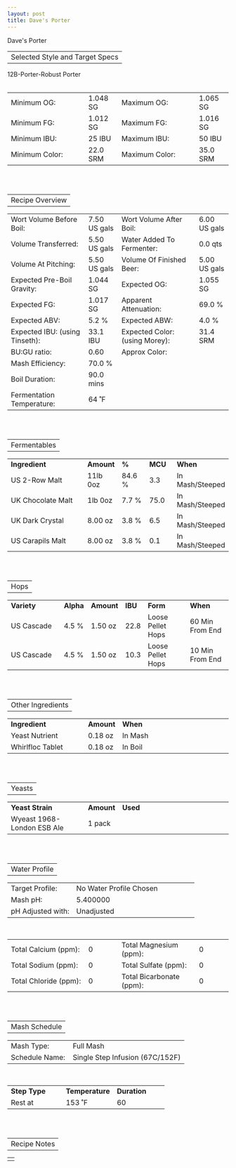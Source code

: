 ```yaml
---
layout: post
title: Dave's Porter
---
```


<!-- God help me, this is exported from beeralchemy -->
<p class="recipeTitle">Dave's Porter</p>
<TABLE class="sectionHeading">
<TR>
<TD class="title">
Selected Style and Target Specs
</TD>
</TR>
</TABLE>
12B-Porter-Robust Porter<BR><BR>

<TABLE WIDTH="100%" class="data">
<TR>
<TD WIDTH="35%" class="darkBackgroundAlignLeft">
Minimum OG:
</TD>
<TD WIDTH="15%" class="lightBackgroundAlignRight">
1.048 SG
</TD>
<TD WIDTH="35%" class="darkBackgroundAlignRight">
Maximum OG:
</TD>
<TD WIDTH="15%" class="lightBackgroundAlignRight">
1.065 SG
</TD>
</TR>
<TR>
<TD WIDTH="35%" class="darkBackgroundAlignLeft">
Minimum FG:
</TD>
<TD WIDTH="15%" class="lightBackgroundAlignRight">
1.012 SG
</TD>
<TD WIDTH="35%" class="darkBackgroundAlignRight">
Maximum FG:
</TD>
<TD WIDTH="15%" class="lightBackgroundAlignRight">
1.016 SG
</TD>
</TR>
<TR>
<TD WIDTH="35%" class="darkBackgroundAlignLeft">
Minimum IBU:
</TD>
<TD WIDTH="15%" class="lightBackgroundAlignRight">
25 IBU
</TD>
<TD WIDTH="35%" class="darkBackgroundAlignRight">
Maximum IBU:
</TD>
<TD WIDTH="15%" class="lightBackgroundAlignRight">
50 IBU
</TD>
</TR>
<TR>
<TD WIDTH="35%" class="darkBackgroundAlignLeft">
Minimum Color:
</TD>
<TD WIDTH="15%" class="lightBackgroundAlignRight">
22.0 SRM
</TD>
<TD WIDTH="35%" class="darkBackgroundAlignRight">
Maximum Color:
</TD>
<TD WIDTH="15%" class="lightBackgroundAlignRight">
35.0 SRM
</TD>
</TR>
</TABLE>
<BR><BR>

<TABLE class="sectionHeading">
<TR>
<TD class="title">
Recipe Overview
</TD>
</TR>
</TABLE>

<TABLE WIDTH="100%" class="data">
<TR>
<TD WIDTH="35%" class="darkBackgroundAlignLeft">
Wort Volume Before Boil:
</TD>
<TD WIDTH="15%" class="lightBackgroundAlignRight">
7.50 US gals
</TD>
<TD WIDTH="35%" class="darkBackgroundAlignRight">
Wort Volume After Boil:
</TD>
<TD WIDTH="15%" class="lightBackgroundAlignRight">
6.00 US gals
</TD>
</TR>
<TR>
<TD WIDTH="35%" class="darkBackgroundAlignLeft">
Volume Transferred:
</TD>
<TD WIDTH="15%" class="lightBackgroundAlignRight">
5.50 US gals
</TD>
<TD WIDTH="35%" class="darkBackgroundAlignRight">
Water Added To Fermenter:
</TD>
<TD WIDTH="15%" class="lightBackgroundAlignRight">
0.0 qts
</TD>
</TR>
<TR>
<TD WIDTH="35%" class="darkBackgroundAlignLeft">
Volume At Pitching:
</TD>
<TD WIDTH="15%" class="lightBackgroundAlignRight">
5.50 US gals
</TD>
<TD WIDTH="35%" class="darkBackgroundAlignRight">
Volume Of Finished Beer:
</TD>
<TD WIDTH="15%" class="lightBackgroundAlignRight">
5.00 US gals
</TD>
</TR>
<TR>
<TD WIDTH="35%" class="darkBackgroundAlignLeft">
Expected Pre-Boil Gravity:
</TD>
<TD WIDTH="15%" class="lightBackgroundAlignRight">
1.044 SG
</TD>
<TD WIDTH="35%" class="darkBackgroundAlignRight">
Expected OG:
</TD>
<TD WIDTH="15%" class="lightBackgroundAlignRight">
1.055 SG
</TD>
</TR>
<TR>
<TD WIDTH="35%" class="darkBackgroundAlignLeft">
Expected FG:
</TD>
<TD WIDTH="15%" class="lightBackgroundAlignRight">
1.017 SG
</TD>
<TD WIDTH="35%" class="darkBackgroundAlignRight">
Apparent Attenuation:
</TD>
<TD WIDTH="15%" class="lightBackgroundAlignRight">
69.0 %
</TD>
</TR>
<TR>
<TD WIDTH="35%" class="darkBackgroundAlignLeft">
Expected ABV:
</TD>
<TD WIDTH="15%" class="lightBackgroundAlignRight">
5.2 %
</TD>
<TD WIDTH="35%" class="darkBackgroundAlignRight">
Expected ABW:
</TD>
<TD WIDTH="15%" class="lightBackgroundAlignRight">
4.0 %
</TD>
</TR>
<TR>
<TD WIDTH="35%" class="darkBackgroundAlignLeft">
Expected IBU: (using Tinseth):
</TD>
<TD WIDTH="15%" class="lightBackgroundAlignRight">
33.1 IBU
</TD>
<TD WIDTH="35%" class="darkBackgroundAlignRight">
Expected Color: (using Morey):
</TD>
<TD WIDTH="15%" class="lightBackgroundAlignRight">
31.4 SRM
</TD>
</TR>
<TR>
<TD WIDTH="35%" class="darkBackgroundAlignLeft">
BU:GU ratio:
</TD>
<TD WIDTH="15%" class="lightBackgroundAlignRight">
0.60
</TD>
<TD WIDTH="35%" class="darkBackgroundAlignRight">
Approx Color:
</TD>
<TD WIDTH="15%" class="colorCell"></TD>
</TR>

<TR>
<TD WIDTH="35%" class="darkBackgroundAlignLeft">
Mash Efficiency:
</TD>
<TD WIDTH="15%" class="lightBackgroundAlignRight">
70.0 %
</TD>
<TD WIDTH="35%" class="darkBackgroundAlignRight"></TD>
<TD WIDTH="15%" class="darkBackgroundAlignRight"></TD>
</TR>

<TR>
<TD WIDTH="35%" class="darkBackgroundAlignLeft">
Boil Duration:
</TD>
<TD WIDTH="15%" class="lightBackgroundAlignRight">
90.0 mins
</TD>
<TD WIDTH="35%" class="darkBackgroundAlignRight"></TD>
<TD WIDTH="15%" class="darkBackgroundAlignRight"></TD>
</TR>
<TR>
<TD WIDTH="35%" class="darkBackgroundAlignLeft">
Fermentation Temperature:
</TD>
<TD WIDTH="15%" class="lightBackgroundAlignRight">
64 ˚F
</TD>
<TD WIDTH="35%" class="darkBackgroundAlignRight"></TD>
<TD WIDTH="15%" class="darkBackgroundAlignRight"></TD>
</TR>
</TABLE>
<BR><BR>

<TABLE class="sectionHeading">
<TR>
<TD class="title">
Fermentables
</TD>
</TR>
</TABLE>


<TABLE WIDTH="100%" class="data">
<TR>
<TD WIDTH="35%" class="darkBackgroundAlignLeft">
<B>Ingredient</B>
</TD>
<TD WIDTH="15%" class="darkBackgroundAlignCenter">
<B>Amount</B>
</TD>
<TD WIDTH="12.5%" class="darkBackgroundAlignCenter">
<B>%</B>
</TD>
<TD WIDTH="12.5%" class="darkBackgroundAlignCenter">
<B>MCU</B>
</TD>
<TD WIDTH="25%" class="darkBackgroundAlignCenter">
<B>When</B>
</TD>
</TR>

<TR>
<TD WIDTH="35%" class="lightBackgroundAlignLeft">
US 2-Row Malt
</TD>
<TD WIDTH="15%" class="lightBackgroundAlignCenter">
11lb 0oz
</TD>
<TD WIDTH="12.5%" class="lightBackgroundAlignCenter">
84.6 %
</TD>
<TD WIDTH="12.5%" class="lightBackgroundAlignCenter">
3.3
</TD>
<TD WIDTH="25%" class="lightBackgroundAlignCenter">
In Mash/Steeped
</TD>
</TR><TR>
<TD WIDTH="35%" class="lightBackgroundAlignLeft">
UK Chocolate Malt
</TD>
<TD WIDTH="15%" class="lightBackgroundAlignCenter">
1lb 0oz
</TD>
<TD WIDTH="12.5%" class="lightBackgroundAlignCenter">
7.7 %
</TD>
<TD WIDTH="12.5%" class="lightBackgroundAlignCenter">
75.0
</TD>
<TD WIDTH="25%" class="lightBackgroundAlignCenter">
In Mash/Steeped
</TD>
</TR><TR>
<TD WIDTH="35%" class="lightBackgroundAlignLeft">
UK Dark Crystal
</TD>
<TD WIDTH="15%" class="lightBackgroundAlignCenter">
8.00 oz
</TD>
<TD WIDTH="12.5%" class="lightBackgroundAlignCenter">
3.8 %
</TD>
<TD WIDTH="12.5%" class="lightBackgroundAlignCenter">
6.5
</TD>
<TD WIDTH="25%" class="lightBackgroundAlignCenter">
In Mash/Steeped
</TD>
</TR><TR>
<TD WIDTH="35%" class="lightBackgroundAlignLeft">
US Carapils Malt
</TD>
<TD WIDTH="15%" class="lightBackgroundAlignCenter">
8.00 oz
</TD>
<TD WIDTH="12.5%" class="lightBackgroundAlignCenter">
3.8 %
</TD>
<TD WIDTH="12.5%" class="lightBackgroundAlignCenter">
0.1
</TD>
<TD WIDTH="25%" class="lightBackgroundAlignCenter">
In Mash/Steeped
</TD>
</TR>

</TABLE><BR><BR>


<TABLE class="sectionHeading">
<TR>
<TD class="title">
Hops
</TD>
</TR>
</TABLE>

<TABLE WIDTH="100%" class="data">
<TR>
<TD WIDTH="25%" class="darkBackgroundAlignLeft">
<B>Variety</B>
</TD>
<TD WIDTH="10%" class="darkBackgroundAlignCenter">
<B>Alpha</B>
</TD>
<TD WIDTH="15%" class="darkBackgroundAlignCenter">
<B>Amount</B>
</TD>
<TD WIDTH="10%" class="darkBackgroundAlignCenter">
<B>IBU</B>
</TD>
<TD WIDTH="20%" class="darkBackgroundAlignCenter">
<B>Form</B>
</TD>
<TD WIDTH="20%" class="darkBackgroundAlignCenter">
<B>When</B>
</TD>
</TR>

<TR>
<TD WIDTH="25%" class="lightBackgroundAlignLeft">
US Cascade
</TD>
<TD WIDTH="10%" class="lightBackgroundAlignCenter">
4.5 %
</TD>
<TD WIDTH="15%" class="lightBackgroundAlignCenter">
1.50 oz
</TD>
<TD WIDTH="10%" class="lightBackgroundAlignCenter">
22.8
</TD>
<TD WIDTH="20%" class="lightBackgroundAlignCenter">
Loose Pellet Hops
</TD>
<TD WIDTH="20%" class="lightBackgroundAlignCenter">
60 Min From End
</TD>
</TR><TR>
<TD WIDTH="25%" class="lightBackgroundAlignLeft">
US Cascade
</TD>
<TD WIDTH="10%" class="lightBackgroundAlignCenter">
4.5 %
</TD>
<TD WIDTH="15%" class="lightBackgroundAlignCenter">
1.50 oz
</TD>
<TD WIDTH="10%" class="lightBackgroundAlignCenter">
10.3
</TD>
<TD WIDTH="20%" class="lightBackgroundAlignCenter">
Loose Pellet Hops
</TD>
<TD WIDTH="20%" class="lightBackgroundAlignCenter">
10 Min From End
</TD>
</TR>
</TABLE>
<BR><BR>

<TABLE class="sectionHeading">
<TR>
<TD class="title">
Other Ingredients
</TD>
</TR>
</TABLE>

<TABLE WIDTH="100%" class="data">
<TR>
<TD WIDTH="35%" class="darkBackgroundAlignLeft">
<B>Ingredient</B>
</TD>
<TD WIDTH="15%" class="darkBackgroundAlignCenter">
<B>Amount</B>
</TD>
<TD WIDTH="50%" class="darkBackgroundAlignCenter">
<B>When</B>
</TD>
</TR>
<TR>
<TD WIDTH="35%" class="lightBackgroundAlignLeft">
Yeast Nutrient
</TD>
<TD WIDTH="15%" class="lightBackgroundAlignCenter">
0.18 oz
</TD>
<TD WIDTH="50%" class="lightBackgroundAlignCenter">
In Mash
</TD>
</TR><TR>
<TD WIDTH="35%" class="lightBackgroundAlignLeft">
Whirlfloc Tablet
</TD>
<TD WIDTH="15%" class="lightBackgroundAlignCenter">
0.18 oz
</TD>
<TD WIDTH="50%" class="lightBackgroundAlignCenter">
In Boil
</TD>
</TR>
</TABLE>
<BR><BR>

<TABLE class="sectionHeading">
<TR>
<TD class="title">
Yeasts
</TD>
</TR>
</TABLE>

<TABLE WIDTH="100%" class="data">
<TR>
<TD WIDTH="35%" class="darkBackgroundAlignLeft">
<B>Yeast Strain</B>
</TD>
<TD WIDTH="15%" class="darkBackgroundAlignCenter">
<B>Amount</B>
</TD>
<TD WIDTH="50%" class="darkBackgroundAlignCenter">
<B>Used</B>
</TD>
</TR>

<TR>
<TD WIDTH="35%" class="lightBackgroundAlignLeft">
Wyeast 1968-London ESB Ale
</TD>
<TD WIDTH="15%" class="lightBackgroundAlignCenter">
1 pack
</TD>
<TD WIDTH="50%" class="lightBackgroundAlignCenter"></TD>
</TR>

</TABLE>

<BR><BR>


<TABLE class="sectionHeading">
<TR>
<TD class="title">
Water Profile
</TD>
</TR>
</TABLE>



<TABLE WIDTH="100%" class="data">
<TR>
<TD WIDTH="35%" class="darkBackgroundAlignLeft">
Target Profile:
</TD>
<TD WIDTH="65%" class="lightBackgroundAlignLeft">
No Water Profile Chosen
</TD>
</TR>
<TR>
<TD WIDTH="35%" class="darkBackgroundAlignLeft">
Mash pH:
</TD>
<TD WIDTH="65%" class="lightBackgroundAlignLeft">
5.400000
</TD>
</TR>
<TR>
<TD WIDTH="35%" class="darkBackgroundAlignLeft">
pH Adjusted with:
</TD>
<TD WIDTH="65%" class="lightBackgroundAlignLeft">
Unadjusted
</TD>
</TR>
</TABLE>
<BR>
<TABLE WIDTH="100%" class="data">
<TR>
<TD WIDTH="35%" class="darkBackgroundAlignLeft">
Total Calcium (ppm):
</TD>
<TD WIDTH="15%" class="lightBackgroundAlignRight">
0
</TD>
<TD WIDTH="35%" class="darkBackgroundAlignRight">
Total Magnesium (ppm):
</TD>
<TD WIDTH="15%" class="lightBackgroundAlignRight">
0
</TD>
</TR>
<TR>
<TD WIDTH="35%" class="darkBackgroundAlignLeft">
Total Sodium (ppm):
</TD>
<TD WIDTH="15%" class="lightBackgroundAlignRight">
0
</TD>
<TD WIDTH="35%" class="darkBackgroundAlignRight">
Total Sulfate (ppm):
</TD>
<TD WIDTH="15%" class="lightBackgroundAlignRight">
0
</TD>
</TR>
<TR>
<TD WIDTH="35%" class="darkBackgroundAlignLeft">
Total Chloride (ppm):
</TD>
<TD WIDTH="15%" class="lightBackgroundAlignRight">
0
</TD>
<TD WIDTH="35%" class="darkBackgroundAlignRight">
Total Bicarbonate (ppm):
</TD>
<TD WIDTH="15%" class="lightBackgroundAlignRight">
0
</TD>
</TR>
</TABLE>
<BR><BR>

<TABLE class="sectionHeading">
<TR>
<TD class="title">
Mash Schedule
</TD>
</TR>
</TABLE>
<TABLE WIDTH="100%" class="data">
<TR>
<TD WIDTH="35%" class="darkBackgroundAlignLeft">
Mash Type:
</TD>
<TD WIDTH="65%" class="lightBackgroundAlignLeft">
Full Mash
</TD>
</TR>
<TR>
<TD WIDTH="35%" class="darkBackgroundAlignLeft">
Schedule Name:
</TD>
<TD WIDTH="65%" class="lightBackgroundAlignLeft">
Single Step Infusion (67C/152F)
</TD>
</TR>
</TABLE>
<BR>

<TABLE WIDTH="100%" class="data">
<TR>
<TD WIDTH="35%" class="darkBackgroundAlignLeft">
<B>Step Type</B>
</TD>
<TD WIDTH="32.5%" class="darkBackgroundAlignCenter">
<B>Temperature</B>
</TD>
<TD WIDTH="32.5%" class="darkBackgroundAlignCenter">
<B>Duration</B>
</TD>
</TR>

<TR>
<TD WIDTH="35%" class="lightBackgroundAlignLeft">
Rest at
</TD>
<TD WIDTH="32.5%" class="lightBackgroundAlignCenter">
153 ˚F
</TD>
<TD WIDTH="32.5%" class="lightBackgroundAlignCenter">
60
</TD>
</TR>

</TABLE>
<BR><BR>

<TABLE class="sectionHeading">
<TR>
<TD class="title">
Recipe Notes
</TD>
</TR>
</TABLE>

<TABLE WIDTH="100%" class="data">
<TR>
<TD WIDTH="100%" class="lightBackgroundAlignLeft"></TD>
</TR>
</TABLE>
<BR>
<BR>